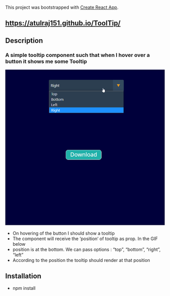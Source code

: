 This project was bootstrapped with [Create React App](https://github.com/facebook/create-react-app).
##  https://atulraj151.github.io/ToolTip/
## Description
### A simple tooltip component such that when I hover over a button it shows me some Tooltip
![alt text](https://github.com/AtulRaj151/ToolTip/blob/master/too.gif)
- On hovering of the button I should show a tooltip
- The component will receive the ‘position‘ of tooltip as prop. In the GIF below
- position is at the bottom. We can pass options : “top”, “bottom”, “right”, “left”
- According to the position the tooltip should render at that position


## Installation
- npm install

